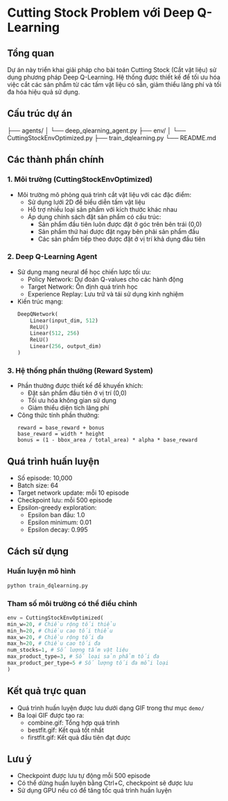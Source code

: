 # Cutting Stock Problem với Deep Q-Learning

## Tổng quan
Dự án này triển khai giải pháp cho bài toán Cutting Stock (Cắt vật liệu) sử dụng phương pháp Deep Q-Learning. Hệ thống được thiết kế để tối ưu hóa việc cắt các sản phẩm từ các tấm vật liệu có sẵn, giảm thiểu lãng phí và tối đa hóa hiệu quả sử dụng.

## Cấu trúc dự án 
├── agents/
│ └── deep_qlearning_agent.py
├── env/
│ └── CuttingStockEnvOptimized.py
├── train_dqlearning.py
└── README.md

## Các thành phần chính

### 1. Môi trường (CuttingStockEnvOptimized)
- Môi trường mô phỏng quá trình cắt vật liệu với các đặc điểm:
  - Sử dụng lưới 2D để biểu diễn tấm vật liệu
  - Hỗ trợ nhiều loại sản phẩm với kích thước khác nhau
  - Áp dụng chính sách đặt sản phẩm có cấu trúc:
    - Sản phẩm đầu tiên luôn được đặt ở góc trên bên trái (0,0)
    - Sản phẩm thứ hai được đặt ngay bên phải sản phẩm đầu
    - Các sản phẩm tiếp theo được đặt ở vị trí khả dụng đầu tiên

### 2. Deep Q-Learning Agent
- Sử dụng mạng neural để học chiến lược tối ưu:
  - Policy Network: Dự đoán Q-values cho các hành động
  - Target Network: Ổn định quá trình học
  - Experience Replay: Lưu trữ và tái sử dụng kinh nghiệm
- Kiến trúc mạng:
  ```python
  DeepQNetwork(
      Linear(input_dim, 512)
      ReLU()
      Linear(512, 256)
      ReLU()
      Linear(256, output_dim)
  )
  ```

### 3. Hệ thống phần thưởng (Reward System)
- Phần thưởng được thiết kế để khuyến khích:
  - Đặt sản phẩm đầu tiên ở vị trí (0,0)
  - Tối ưu hóa không gian sử dụng
  - Giảm thiểu diện tích lãng phí
- Công thức tính phần thưởng:
  ```
  reward = base_reward + bonus
  base_reward = width * height
  bonus = (1 - bbox_area / total_area) * alpha * base_reward
  ```

## Quá trình huấn luyện
- Số episode: 10,000
- Batch size: 64
- Target network update: mỗi 10 episode
- Checkpoint lưu: mỗi 500 episode
- Epsilon-greedy exploration:
  - Epsilon ban đầu: 1.0
  - Epsilon minimum: 0.01
  - Epsilon decay: 0.995

## Cách sử dụng

### Huấn luyện mô hình
```bash
python train_dqlearning.py
```

### Tham số môi trường có thể điều chỉnh
```python
env = CuttingStockEnvOptimized(
min_w=20, # Chiều rộng tối thiểu
min_h=20, # Chiều cao tối thiểu
max_w=20, # Chiều rộng tối đa
max_h=20, # Chiều cao tối đa
num_stocks=1, # Số lượng tấm vật liệu
max_product_type=3, # Số loại sản phẩm tối đa
max_product_per_type=5 # Số lượng tối đa mỗi loại
)
```

## Kết quả trực quan
- Quá trình huấn luyện được lưu dưới dạng GIF trong thư mục `demo/`
- Ba loại GIF được tạo ra:
  - combine.gif: Tổng hợp quá trình
  - bestfit.gif: Kết quả tốt nhất
  - firstfit.gif: Kết quả đầu tiên đạt được

## Lưu ý
- Checkpoint được lưu tự động mỗi 500 episode
- Có thể dừng huấn luyện bằng Ctrl+C, checkpoint sẽ được lưu
- Sử dụng GPU nếu có để tăng tốc quá trình huấn luyện
